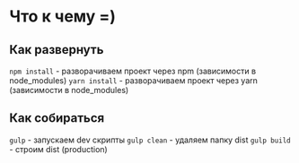 # Что к чему =)

## Как развернуть

`npm install` - разворачиваем проект через npm (зависимости в node_modules)
`yarn install` - разворачиваем проект через yarn (зависимости в node_modules)

## Как собираться

`gulp` - запускаем dev скрипты
`gulp clean` - удаляем папку dist
`gulp build` - строим dist (production)